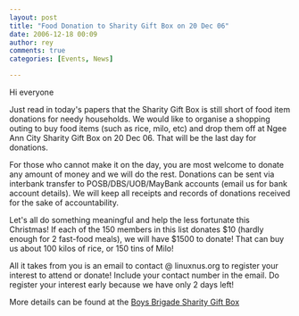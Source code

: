 ```yaml
---
layout: post
title: "Food Donation to Sharity Gift Box on 20 Dec 06"
date: 2006-12-18 00:09
author: rey
comments: true
categories: [Events, News]

---
```

Hi everyone

Just read in today's papers that the Sharity Gift Box is still short of food item donations for needy households. We would like to organise a shopping outing to buy food items (such as rice, milo, etc) and drop them off at Ngee Ann City Sharity Gift Box on 20 Dec 06. That will be the last day for donations.

For those who cannot make it on the day, you are most welcome to donate any amount of money and we will do the rest. Donations can be sent via interbank transfer to POSB/DBS/UOB/MayBank accounts (email us for bank account details). We will keep all receipts and records of donations received for the sake of accountability.

Let's all do something meaningful and help the less fortunate this Christmas! If each of the 150 members in this list donates $10 (hardly enough for 2 fast-food meals), we will have $1500 to donate! That can buy us about 100 kilos of rice, or 150 tins of Milo!

All it takes from you is an email to contact @ linuxnus.org to register your interest to attend or donate! Include your contact number in the email. Do register your interest early because we have only 2 days left!

More details can be found at the <a href="http://www.bbsgb.org.sg/ful.html">Boys Brigade Sharity Gift Box</a>
